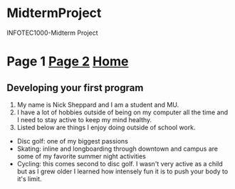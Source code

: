 # MidtermProject
INFOTEC1000-Midterm Project
# Page 1 [Page 2](Page2.md) [Home](README.md)
## Developing your first program

1. My name is Nick Sheppard and I am a student and MU.
2. I have a lot of hobbies outside of being on my computer all the time and I need to stay active to keep my mind healthy.
3. Listed below are things I enjoy doing outside of school work.
- Disc golf: one of my biggest passions
- Skating: inline and longboarding through downtown and campus are some of my favorite summer night activities
- Cycling: this comes second to disc golf. I wasn't very active as a child but as I grew older I learned how intensely fun it is to push your body to it's limit.

